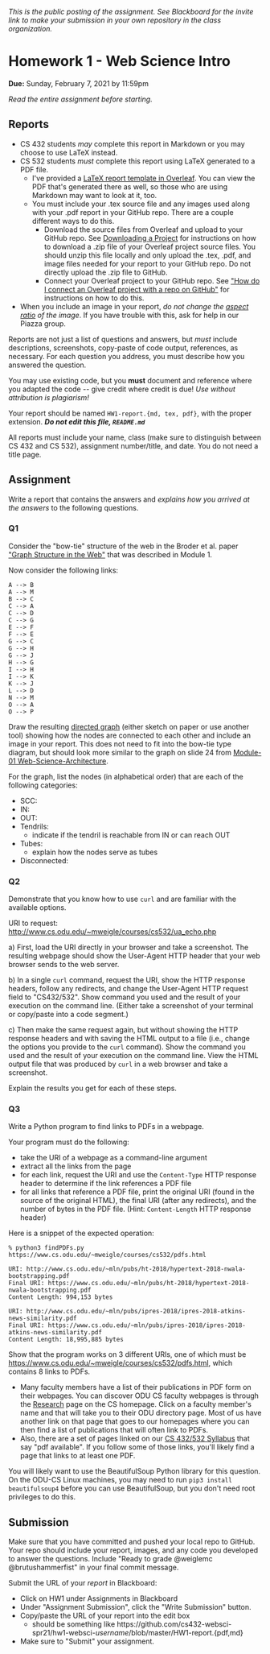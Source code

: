 *This is the public posting of the assignment. See Blackboard for the invite link to make your submission in your own repository in the class organization.*

# Homework 1 - Web Science Intro
**Due:** Sunday, February 7, 2021 by 11:59pm
 
*Read the entire assignment before starting.*

## Reports
* CS 432 students *may* complete this report in Markdown or you may choose to use LaTeX instead. 
* CS 532 students *must* complete this report using LaTeX generated to a PDF file.
  * I've provided a [LaTeX report template in Overleaf](https://www.overleaf.com/read/tzvqcjvjtgdx).  You can view the PDF that's generated there as well, so those who are using Markdown may want to look at it, too.
  * You must include your .tex source file and any images used along with your .pdf report in your GitHub repo.  There are a couple different ways to do this.
     * Download the source files from Overleaf and upload to your GitHub repo.  See [Downloading a Project](https://www.overleaf.com/learn/how-to/Downloading_a_Project) for instructions on how to download a .zip file of your Overleaf project source files.  You should unzip this file locally and only upload the .tex, .pdf, and image files needed for your report to your GitHub repo.  Do not directly upload the .zip file to GitHub.
     * Connect your Overleaf project to your GitHub repo.  See ["How do I connect an Overleaf project with a repo on GitHub"](https://www.overleaf.com/learn/how-to/How_do_I_connect_an_Overleaf_project_with_a_repo_on_GitHub,_GitLab_or_BitBucket%3F) for instructions on how to do this.
* When you include an image in your report, *do not change the [aspect ratio](https://en.wikipedia.org/wiki/Aspect_ratio_(image)) of the image*. If you have trouble with this, ask for help in our Piazza group.

Reports are not just a list of questions and answers, but *must* include descriptions, screenshots, copy-paste of code output, references, as necessary.  For each question you address, you must describe how you answered the question.  

You may use existing code, but you **must** document and reference where you adapted the code -- give credit where credit is due! *Use without attribution is plagiarism!*

Your report should be named `HW1-report.{md, tex, pdf}`, with the proper extension.  ***Do not edit this file, `README.md`***

All reports must include your name, class (make sure to distinguish between CS 432 and CS 532), assignment number/title, and date.  You do not need a title page.  

## Assignment

Write a report that contains the answers and *explains how you arrived at the answers* to the following questions.

### Q1
Consider the "bow-tie" structure of the web in the Broder et al. paper ["Graph Structure in the Web"](http://snap.stanford.edu/class/cs224w-readings/broder00bowtie.pdf) that was described in Module 1. 

Now consider the following links:

    A --> B
    A --> M
    B --> C
    C --> A
    C --> D
    C --> G
    E --> F
    F --> E
    G --> C
    G --> H
    G --> J
    H --> G
    I --> H
    I --> K
    K --> J
    L --> D
    N --> M
    O --> A
    O --> P

Draw the resulting [directed graph](https://en.wikipedia.org/wiki/Directed_graph) (either sketch on paper or use another tool) showing how the nodes are connected to each other and include an image in your report.  This does not need to fit into the bow-tie type diagram, but should look more similar to the graph on slide 24 from [Module-01 Web-Science-Architecture](https://docs.google.com/presentation/d/178GkNtFAPB5fzs1D-wdCnlOdbcTyhpAIz_wKxVUaHVk/edit#slide=id.ga9773ac230_0_799).

For the graph, list the nodes (in alphabetical order) that are each of the following categories:
* SCC: 
* IN: 
* OUT: 
* Tendrils: 
    * indicate if the tendril is reachable from IN or can reach OUT
* Tubes: 
    * explain how the nodes serve as tubes
* Disconnected:
    
    
### Q2
Demonstrate that you know how to use `curl` and are familiar with the available options.

URI to request: http://www.cs.odu.edu/~mweigle/courses/cs532/ua_echo.php

a) First, load the URI directly in your browser and take a screenshot.  The resulting webpage should show the User-Agent HTTP header that your web browser sends to the web server.

b) In a single `curl` command, request the URI, show the HTTP response headers, follow any redirects, and change the User-Agent HTTP request field to "CS432/532".  Show command you used and the result of your execution on the command line.  (Either take a screenshot of your terminal or copy/paste into a code segment.)

c) Then make the same request again, but without showing the HTTP response headers and with saving the HTML output to a file (i.e., change the options you provide to the `curl` command).  Show the command you used and the result of your execution on the command line. View the HTML output file that was produced by `curl` in a web browser and take a screenshot.

Explain the results you get for each of these steps.


### Q3
Write a Python program to find links to PDFs in a webpage.

Your program must do the following:
* take the URI of a webpage as a command-line argument
* extract all the links from the page
* for each link, request the URI and use the `Content-Type` HTTP response header to determine if the link references a PDF file 
* for all links that reference a PDF file, print the original URI (found in the source of the original HTML), the final URI (after any redirects), and the number of bytes in the PDF file. (Hint: `Content-Length` HTTP response header)

Here is a snippet of the expected operation:

```
% python3 findPDFs.py https://www.cs.odu.edu/~mweigle/courses/cs532/pdfs.html

URI: http://www.cs.odu.edu/~mln/pubs/ht-2018/hypertext-2018-nwala-bootstrapping.pdf
Final URI: https://www.cs.odu.edu/~mln/pubs/ht-2018/hypertext-2018-nwala-bootstrapping.pdf
Content Length: 994,153 bytes

URI: http://www.cs.odu.edu/~mln/pubs/ipres-2018/ipres-2018-atkins-news-similarity.pdf
Final URI: https://www.cs.odu.edu/~mln/pubs/ipres-2018/ipres-2018-atkins-news-similarity.pdf
Content Length: 18,995,885 bytes
```

Show that the program works on 3 different URIs, one of which must be https://www.cs.odu.edu/~mweigle/courses/cs532/pdfs.html, which contains 8 links to PDFs. 
* Many faculty members have a list of their publications in PDF form on their webpages.  You can discover ODU CS faculty webpages is through the [Research](https://odu.edu/compsci/research) page on the CS homepage. Click on a faculty member's name and that will take you to their ODU directory page.  Most of us have another link on that page that goes to our homepages where you can then find a list of publications that will often link to PDFs. 
* Also, there are a set of pages linked on our [CS 432/532 Syllabus](https://www.cs.odu.edu/~mweigle/CS432-S21/Home) that say "pdf available".  If you follow some of those links, you'll likely find a page that links to at least one PDF.

You will likely want to use the BeautifulSoup Python library for this question. On the ODU-CS Linux machines, you may need to run ``pip3 install beautifulsoup4`` before you can use BeautifulSoup, but you don't need root privileges to do this.

## Submission

Make sure that you have committed and pushed your local repo to GitHub.  Your repo should include your report, images, and any code you developed to answer the questions.  Include "Ready to grade @weiglemc @brutushammerfist" in your final commit message. 

Submit the URL of your *report* in Blackboard:

* Click on HW1 under Assignments in Blackboard
* Under "Assignment Submission", click the "Write Submission" button.
* Copy/paste the URL of your report into the edit box
  * should be something like https<nolink>://github.com/cs432-websci-spr21/hw1-websci-*username*/blob/master/HW1-report.{pdf,md}
* Make sure to "Submit" your assignment.
